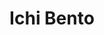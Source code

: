 ---
layout: place
title: "Ichi Bento"
permalink: /washington/shoreline/ichi-bento.html
stateAbbr: WA
stateName: Washington
cityName: Shoreline
place_id: ChIJNT_jV1QQkFQRkB3CeeFwdxY
photos:
  - name: >-
      places/ChIJNT_jV1QQkFQRkB3CeeFwdxY/photos/AeeoHcL0KNgCB-RT5aONhcOP_BqEBoMD2n0Lm8Hn298EjqYgMhrfP6d7TeOz0Cs4M-lmZGUKZr4xHMeGvZpbIOJwkwwScYs4T2KAbIiclgZxsm6E4zE2QebF4oEF4piEKjJBO8xo121Flp9JAOy7gtvFzWmrFk57YhmOcLMMUK88ghspWA_nV47nw-zT3G6At9IOqugmNPiRxWhEk0O05cj4aakM3TBysYnWuKd0YeT59BJfzjvjuf-sHYTHjg1FZYuPD2QPeOPuaGGhfcXux1zNZoVnUpCRXgPE-nRJn0A_8Agd8G-XYdWUfceP5uF3srySjTaRZsmd9O2Jyq-T_i5DoC3IGS7z5O00XqQZ0zINoahim4Zv7MlVuaH52VbWy12wgKrm08eyI8pF0WNuaYFqeXymmobp6MwkXKtebCSUa7KXMIo
    widthPx: 3024
    heightPx: 4032
    authorAttributions:
      - displayName: emily p
        uri: https://maps.google.com/maps/contrib/109927742310520189171
        photoUri: >-
          https://lh3.googleusercontent.com/a/ACg8ocLS_xr4oAKS4EuEBjazt_7nGZiPE9-Wfg-lfmvzYEE55lkHZw=s100-p-k-no-mo
    flagContentUri: >-
      https://www.google.com/local/imagery/report/?cb_client=maps_api_places.places_api&image_key=!1e10!2sCIHM0ogKEICAgIDWutLL2gE&hl=en-US
    googleMapsUri: >-
      https://www.google.com/maps/place//data=!3m4!1e2!3m2!1sCIHM0ogKEICAgIDWutLL2gE!2e10!4m2!3m1!1s0x5490105457e33f35:0x167770e179c21d90
  - name: >-
      places/ChIJNT_jV1QQkFQRkB3CeeFwdxY/photos/AeeoHcKFGXymcA7ch7jb4aUJk-C05mg9Uy_8efGk1p2H2XGt1DeFrXmv9yPp4cOqj0vqJ2IpB4_-F1tmv4LyL-0-1bcsnpsrXT9cDjKaWt9uaFaikWK3WMZ4HbrE1dJwa01KVZAlgoPiq5lS18vGKdgSKaNnfdKBkuSUDyDXXAdOnZOyEDvepcoVaRMgFuK4NbSg2hio1ULFcmXwGU2k-A0sBaZC4WDp2B5mq1yYDsmvcr0-Oi-UsqvLPSqg4LPo1tkBAlv6fhFJWosk4sf1UCksClTb6xXO2LuZTqBh7aYVtRLWMVZxDICf5x6xHOjkajllk9vFDajdGBjeUI1zzPTcZgh4dB9yIt9R5K4LZmPfuUDU-twpUsEaOjvLJdtpwQsE_ldickdvmQsedcrURGDnTvXbWA-qhWVLE3IQJbwMoNbqQQ
    widthPx: 1920
    heightPx: 1080
    authorAttributions:
      - displayName: Eric Wu
        uri: https://maps.google.com/maps/contrib/112554390226990806149
        photoUri: >-
          https://lh3.googleusercontent.com/a-/ALV-UjXLVNUPGMZA4y7qlF3ERZxIegV3pspLLCJuVCEA17DnrgNsP2Hq=s100-p-k-no-mo
    flagContentUri: >-
      https://www.google.com/local/imagery/report/?cb_client=maps_api_places.places_api&image_key=!1e10!2sCIHM0ogKEICAgICE68ymEw&hl=en-US
    googleMapsUri: >-
      https://www.google.com/maps/place//data=!3m4!1e2!3m2!1sCIHM0ogKEICAgICE68ymEw!2e10!4m2!3m1!1s0x5490105457e33f35:0x167770e179c21d90
  - name: >-
      places/ChIJNT_jV1QQkFQRkB3CeeFwdxY/photos/AeeoHcLhSob60aEJzxTdz8MYPpx23aRRVzYyhmx0gVqDNzImxGX8ePi1j3K6Zy2Jh1uU-X9vvFazk9c6fQ6zybvseaiNgVh44In5DL9JvdwoKTI3zSIz_O6Z2K02nrt_nU1r4fnVxsjcOjX1ELz0TW_RBDYx_hYmgICwMR87Laq4soWWMNG32CCYzOkXGY9MdY_jTTVkVHFLH_gCwnEv-K7V4tOj09jJJFbR0jUM2EskWZ_cqbRU_WaAVPe3Kd66bndiFA9kosa_7GaEyDNj7gvWYmydmyGAf0YR_3fpQs4qHrKIweG0XLJL7UBy7Id5BGivc4i7dqok_Do9g6lTAolm8wllrNZA8NHh70tHqXEqkfgcSz1l1TY3n-3m04l0-T9sNIVqsd70l-paH6-VTa2Sdp4EuEDx4_JyR8CuoECJeew
    widthPx: 4032
    heightPx: 3024
    authorAttributions:
      - displayName: Eleana May
        uri: https://maps.google.com/maps/contrib/110895164319947480986
        photoUri: >-
          https://lh3.googleusercontent.com/a-/ALV-UjVhjOoRX1Pnkvkd36XxHwm00C6uxdH3-4SZGNwACokZRu0_9J3pFQ=s100-p-k-no-mo
    flagContentUri: >-
      https://www.google.com/local/imagery/report/?cb_client=maps_api_places.places_api&image_key=!1e10!2sCIHM0ogKEICAgICjwdqxJA&hl=en-US
    googleMapsUri: >-
      https://www.google.com/maps/place//data=!3m4!1e2!3m2!1sCIHM0ogKEICAgICjwdqxJA!2e10!4m2!3m1!1s0x5490105457e33f35:0x167770e179c21d90
  - name: >-
      places/ChIJNT_jV1QQkFQRkB3CeeFwdxY/photos/AeeoHcLQWSghsb4LyU2uzOM2WxNbJQYD_VHQ3lX0iVqZq1PMWewR6gWw3DEI6spaHWLeeeDOXij0RGdvLIC-gJpQkYKWtnbyycGH1HWBKj-KTqu3V8qmTS8QnoE0gMS7v4f0srf15UWe6takjPJOz2WSd_yvGyYZQ95xOvxi2XR8wEtLHO3iqOkVWlKUmjDBWFbpl7T-DS2zetXUG_Jvolc3AmpH5pwXrrO-8hW_saoiA-ZqbdCosHO9yrI7MZWNEFlnMaN79uhAnmlcLie61xYf5O0gBbyUu4o_7d48ObBBhJZSyhan7R_2W_x7gC34jrZqcJn1uDj3XSp-iMc67aIaKgj2eAuSImADD7JWb2ndZzSQ_W6xEhoLyBw83tPtUJoYk2rf8vcW0nUD0wmGYE-yNlcLrGi_y30CaxKtsfx_2fiGSA
    widthPx: 4032
    heightPx: 3024
    authorAttributions:
      - displayName: Eleana May
        uri: https://maps.google.com/maps/contrib/110895164319947480986
        photoUri: >-
          https://lh3.googleusercontent.com/a-/ALV-UjVhjOoRX1Pnkvkd36XxHwm00C6uxdH3-4SZGNwACokZRu0_9J3pFQ=s100-p-k-no-mo
    flagContentUri: >-
      https://www.google.com/local/imagery/report/?cb_client=maps_api_places.places_api&image_key=!1e10!2sCIHM0ogKEICAgICjwdqxZA&hl=en-US
    googleMapsUri: >-
      https://www.google.com/maps/place//data=!3m4!1e2!3m2!1sCIHM0ogKEICAgICjwdqxZA!2e10!4m2!3m1!1s0x5490105457e33f35:0x167770e179c21d90
  - name: >-
      places/ChIJNT_jV1QQkFQRkB3CeeFwdxY/photos/AeeoHcLBUf1lIngdRkiPJNlVy7yJ4pAopunJv210DmSZlOIyiTU-hpwkntzwGmoDGauSlWgyIDZOGFOsEbVcHq8umEC2DDGPDQpdzQJ1KNI0ODYeIvOFyEwKsiNCu8C2EIT5o3bpGyoWmtf71oM9Y-I9CEd6zEPYppa_FQsFbJujEjnfDRaYqxD7wQGQfEgHo1LQNDwKMdBkkiCfmd6U4hWMR-gijFb2LK5bWMVdbKCBwmg5XCJ2tZQeQz6TZn0XaYP1ryGATDeqa1ZtL__hd6adI47SD_nkJPqzc4RYQDZhozCQBP5zJAZJx9IJNRmbouZJluhdAYcEsZvRKJsBI_ggOQBHkFnkk6CRx_Elc3f387Z8xrzTnjBuElSLrMzvJ5UkUO8SA5TbIQwsHKkBz3Ss4cJRKvYATz1qgy0EutZdVqcgUQ
    widthPx: 2048
    heightPx: 1152
    authorAttributions:
      - displayName: Omniversexy
        uri: https://maps.google.com/maps/contrib/117081363452898267717
        photoUri: >-
          https://lh3.googleusercontent.com/a-/ALV-UjWcTs7RwvaKn2wIRcl0xrtj7WH_lOKrSaSwEtxmIoE6wzInZLQi=s100-p-k-no-mo
    flagContentUri: >-
      https://www.google.com/local/imagery/report/?cb_client=maps_api_places.places_api&image_key=!1e10!2sCIHM0ogKEICAgMCAnt6EEQ&hl=en-US
    googleMapsUri: >-
      https://www.google.com/maps/place//data=!3m4!1e2!3m2!1sCIHM0ogKEICAgMCAnt6EEQ!2e10!4m2!3m1!1s0x5490105457e33f35:0x167770e179c21d90
  - name: >-
      places/ChIJNT_jV1QQkFQRkB3CeeFwdxY/photos/AeeoHcJJnncWQ_TRxtsinM6gIsGK7eTizoYbjKr5b1bQQdndCzZt43HBFf5famMHcwG_EgCbgFJ1uv50JL4I78z55fz8UHYUNz4ldOcefiKsmpMajZCMjTSVND1MOL6eGGWAHxd-faQqDkGlUdMwVRB8CzeQFmWpu6IdbuRH4JMDMQoiOZW5hARkiZjxYNUKuu4o8UDUEs3YV-zrGmkhONoO7TOt0hDM89TEIOTf8k1dBUUTR92AnTmc7vEgQ4lO6zjCLtvS0YgyjB5DlsDe4_NDwJyv8XW18SQPVPJEz3oTmPMN71a9n0j6qxCIfV2Ze1hky82FSOecG2J5mI0-Qe64Fz_9IfnRmxiKzduCDIgLE3z1rt6DTRQU6sTRTnaJSrRj6hI2P2yKvQjqStn0Qav6NoTKtIvSXDJH53fMJK2DaM-W
    widthPx: 3000
    heightPx: 4000
    authorAttributions:
      - displayName: Raelene colligan
        uri: https://maps.google.com/maps/contrib/106245629197502228040
        photoUri: >-
          https://lh3.googleusercontent.com/a/ACg8ocKZ8P84Z6OpDNCfbKOfSpg42ZiSdQjtkX-XrRoceuxWoXEO-w=s100-p-k-no-mo
    flagContentUri: >-
      https://www.google.com/local/imagery/report/?cb_client=maps_api_places.places_api&image_key=!1e10!2sCIHM0ogKEICAgID7tejOhQE&hl=en-US
    googleMapsUri: >-
      https://www.google.com/maps/place//data=!3m4!1e2!3m2!1sCIHM0ogKEICAgID7tejOhQE!2e10!4m2!3m1!1s0x5490105457e33f35:0x167770e179c21d90
  - name: >-
      places/ChIJNT_jV1QQkFQRkB3CeeFwdxY/photos/AeeoHcJVw_URCaQ-EFZsHiOMLzR7wv_YloXmnISGE3UX8IVtSuGIsX5Suj51hE_4oX4q6qeXn8V4a51NknM68RRXkYMrTriUQU63b_-5nWjxEBGaXTbRN1t3CZ5L8QwBZgJCJzqZUo9RMMYoeRx1YS0eFif6dO9UY4ZarZyNLHIKSsWeiADOvGcFxobktZPYAhB064tHG-fAkxqW9l9pE6OdVC-qflWhe1pvzKpaF-QA1clhVhXhmMDswuxXJOH2DZh6K-Rm6ad2iz7phCl77fCC-LOjMevnTRISnOtTNZtwQidxKQaK3Zx_hYxETqVQWg04l2MuUyrpYs5R_xKayZ2icbvNrYus4e0O_HXdykrwPZqIRsVvTopdYxVgYvZqqtiTEYz0V40TB9AkPPO6QIiUShh9oETuCoy41aFGnLbaTu4
    widthPx: 4800
    heightPx: 3600
    authorAttributions:
      - displayName: Danitron McBotMaster
        uri: https://maps.google.com/maps/contrib/102973119054288171734
        photoUri: >-
          https://lh3.googleusercontent.com/a-/ALV-UjUuZhrZN_Qd95zg1rby2p8GbAnwuTzyEA7Wkv4gXOfsCVv_TZq_=s100-p-k-no-mo
    flagContentUri: >-
      https://www.google.com/local/imagery/report/?cb_client=maps_api_places.places_api&image_key=!1e10!2sCIHM0ogKEICAgIC7qtWSeA&hl=en-US
    googleMapsUri: >-
      https://www.google.com/maps/place//data=!3m4!1e2!3m2!1sCIHM0ogKEICAgIC7qtWSeA!2e10!4m2!3m1!1s0x5490105457e33f35:0x167770e179c21d90
  - name: >-
      places/ChIJNT_jV1QQkFQRkB3CeeFwdxY/photos/AeeoHcKJs-aGjFAVKL18hNAwblfKGqZjTGxCFW5XTgwOvw-4QlmBqKFknE7-od6x7XB_4LHyF26O50RdpDoEub6IwEGo9Oh32OGG63nRzFLD_9twJsFASDVaVTrt2VUc-7--fJ7o8J_VvYLxhL-ZvY2Tv8PQ6K3gZhqzeCBbEcuqhkn_Dr0BbBIW_TyWUourMw90FZnNnpdSbKYe9WkDfk-Rl5r94z-gZ6MBJkLS1CI80GffixXjML0VFOB2SMsJUFkeyUaOdNXC8UUSzUqZ31SDh0waf1_NsCGdFLke8D6V5gIElYxIKw2O5TrbWy0VUzs4g41yNAPlSC5CX1NZ-H41NV3jMKPrzMh9RRiNyjVm4gtl85JSB78nJpt2DfKMRmOAIXaQaLey2m3hdnzCJREd1Y02iY_NxX3vwUfgKBTI60wKBg
    widthPx: 3024
    heightPx: 4032
    authorAttributions:
      - displayName: Sojourn Bunny
        uri: https://maps.google.com/maps/contrib/100265153482367929430
        photoUri: >-
          https://lh3.googleusercontent.com/a-/ALV-UjXS1Xn-BdkKQ4AeRdr4D9c0dnHCUxVWuXWmDyPAUQc0mwXMPgQ=s100-p-k-no-mo
    flagContentUri: >-
      https://www.google.com/local/imagery/report/?cb_client=maps_api_places.places_api&image_key=!1e10!2sCIHM0ogKEICAgIDLp9beGA&hl=en-US
    googleMapsUri: >-
      https://www.google.com/maps/place//data=!3m4!1e2!3m2!1sCIHM0ogKEICAgIDLp9beGA!2e10!4m2!3m1!1s0x5490105457e33f35:0x167770e179c21d90
  - name: >-
      places/ChIJNT_jV1QQkFQRkB3CeeFwdxY/photos/AeeoHcK-qT33hlLgUFKND2R9DXZJtAui3Z258Rh4ZuM_XHzyo6D3kY_ZP9gzKHo5UKR4sOwXM2Raz8o3_d6N1van8yR7ayZCrfyblw3kzkSvq8fzOvXOtdziLFfcjqqsThp-oc5uc8aZGraltXc0kzaS05x6-yThyzrbPPf_mQfBYh-FTO52Cz-fdq1IzmrYNcaNkbQj6v2CnHXS5NflW1PwVp1QwYJS63JPam6LlQeCQqu3kqZr3gslztjrz1-FI9WljdhAaGWwYMmwJiMgCpPaC73RcEy7hfaRaojgUbq23R0EXxD1Jay2R10ZUeCr4v8G-2ILzK-jcGf0SOqIw6qw5KPkVKd6gAOLikYKsiTSsp8R3gZm45zjhgf82BGc-e4tPNAv42AkHbtbQkjakw2hltOF9buY2rlAGb8VUj7vLWXOivk
    widthPx: 4032
    heightPx: 3024
    authorAttributions:
      - displayName: Isaiah Thompson
        uri: https://maps.google.com/maps/contrib/100384548652168444192
        photoUri: >-
          https://lh3.googleusercontent.com/a-/ALV-UjWuGBDtrPOu-H9U0L2oPUXlrmSn2JKSGRWl3on4VztoFJGrOvDZlQ=s100-p-k-no-mo
    flagContentUri: >-
      https://www.google.com/local/imagery/report/?cb_client=maps_api_places.places_api&image_key=!1e10!2sCIHM0ogKEICAgICWvJ7R_AE&hl=en-US
    googleMapsUri: >-
      https://www.google.com/maps/place//data=!3m4!1e2!3m2!1sCIHM0ogKEICAgICWvJ7R_AE!2e10!4m2!3m1!1s0x5490105457e33f35:0x167770e179c21d90
  - name: >-
      places/ChIJNT_jV1QQkFQRkB3CeeFwdxY/photos/AeeoHcL1SMMryHoIUQDrykt1VEqL4Y7y7gfvW8pVgRhqeWuPgYXR9FR73sWnQtDDhSLTpRouOFP1URCGQUoEawm8YQEekNL5dWaMSRGqanKgedzAit8qchvip3P_hUaPgCMuVS3IqfQmcgCwPpVregxzrbV7LQwf-FCgKuezuA2-ZpmG_uWCnAu9k3C8Svw44ElrZl0bWjldEhggqj3jPhgo4BdA40C2xFBBbdaNkOJWSeXf9vqbo9SVy-BwYtOnEsXr7S0g1JHXmeYhWUBWnzdZ07RJlg_xKY3iCO3hdxpxwieq-rVIcea7VyS9aNbamxTcfWcKxiC1Blc2b42TuQlBwmrBc-itpxmQy4blgpdd9kxz25pqTgelslgAssDEgeDqxIDbO3BiOqoxTfjFHCPleaQsk1OUnwNy2jkDjPC8oIXqiwZa
    widthPx: 3024
    heightPx: 4032
    authorAttributions:
      - displayName: Cristina Ruiz
        uri: https://maps.google.com/maps/contrib/110538615450244635850
        photoUri: >-
          https://lh3.googleusercontent.com/a-/ALV-UjVpmU7uXYto0_cwatAH-BWxGSD-7ArX82XD6o5-uZQywSUEn47s=s100-p-k-no-mo
    flagContentUri: >-
      https://www.google.com/local/imagery/report/?cb_client=maps_api_places.places_api&image_key=!1e10!2sCIHM0ogKEICAgID-qPDBqAE&hl=en-US
    googleMapsUri: >-
      https://www.google.com/maps/place//data=!3m4!1e2!3m2!1sCIHM0ogKEICAgID-qPDBqAE!2e10!4m2!3m1!1s0x5490105457e33f35:0x167770e179c21d90
address: 17203 15th Ave NE, Shoreline, WA 98155, USA
street: 17203 15th Ave NE
city: Shoreline
state: WA
zip: '98155'
country: USA
neighborhood: Ridgecrest
latitude: '47.754167'
longitude: '-122.313611'
accessibility_options:
  wheelchairAccessibleParking: true
  wheelchairAccessibleEntrance: true
  wheelchairAccessibleRestroom: false
  wheelchairAccessibleSeating: true
business_status: OPERATIONAL
name: Ichi Bento
google_maps_links:
  directionsUri: >-
    https://www.google.com/maps/dir//''/data=!4m7!4m6!1m1!4e2!1m2!1m1!1s0x5490105457e33f35:0x167770e179c21d90!3e0
  placeUri: https://maps.google.com/?cid=1618886704775699856
  writeAReviewUri: >-
    https://www.google.com/maps/place//data=!4m3!3m2!1s0x5490105457e33f35:0x167770e179c21d90!12e1
  reviewsUri: >-
    https://www.google.com/maps/place//data=!4m4!3m3!1s0x5490105457e33f35:0x167770e179c21d90!9m1!1b1
  photosUri: >-
    https://www.google.com/maps/place//data=!4m3!3m2!1s0x5490105457e33f35:0x167770e179c21d90!10e5
primary_type: Japanese Restaurant
opening_hours:
  regular: null
  current: null
secondary_opening_hours:
  regular:
    weekdayDescriptions: null
    type: null
  current:
    weekdayDescriptions: null
    type: null
phone: (206) 363-1663
price_level: PRICE_LEVEL_INEXPENSIVE
price_range: $10 &ndash; $20
rating: '4.6'
rating_count: 562
website: null
description: null
reviews: null
parking_options: null
payment_options: null
allow_dogs: null
curbside_pickup: null
delivery: null
dine_in: null
good_for_children: null
good_for_groups: null
good_for_sports: null
live_music: null
menu_for_children: null
outdoor_seating: null
reservable: null
restroom: null
serves_beer: null
serves_breakfast: null
serves_brunch: null
serves_cocktails: null
serves_coffee: null
serves_dinner: null
serves_dessert: null
serves_lunch: null
serves_vegetarian_food: null
serves_wine: null
takeout: null

---